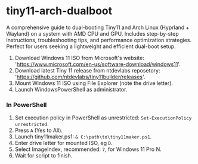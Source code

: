 # tiny11-arch-dualboot
A comprehensive guide to dual-booting Tiny11 and Arch Linux (Hyprland + Wayland) on a system with AMD CPU and GPU. Includes step-by-step instructions, troubleshooting tips, and performance optimization strategies. Perfect for users seeking a lightweight and efficient dual-boot setup.

1. Download Windows 11 ISO from Microsoft's website: 'https://www.microsoft.com/en-us/software-download/windows11'.
2. Download latest Tiny 11 release from ntdevlabs reposetory: 'https://github.com/ntdevlabs/tiny11builder/releases'.
3. Mount Windows 11 ISO using File Explorer (note the drive letter).
4. Launch WindowsPowerShell as administrator.

### In PowerShell 
1. Set execution policy in PowerShell as unrestricted: `Set-ExecutionPolicy unrestricted`.
2. Press `A` (Yes to All).
3. Launch tiny11maker.ps1: `& C:\path\to\tiny11maker.ps1`.
4. Enter drive letter for mounted ISO, eg `D`.
5. Select ImageIndex, recommended: `7`, for Windows 11 Pro N.
6. Wait for script to finish.
